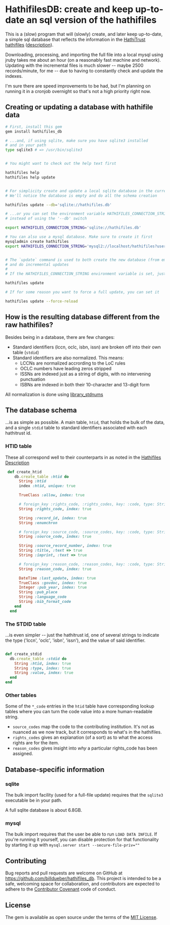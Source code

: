 # HathifilesDB: create and keep up-to-date an sql version of the hathifiles

This is a (slow) program that will (slowly) create, and later keep up-to-date,
a simple sql database that reflects the information in the [HathiTrust
hathifiles](https://www.hathitrust.org/hathifiles) ([description](https://www.hathitrust.org/hathifiles_description)).

Downloading, processing, and importing the full file into a local mysql using jruby
takes me about an hour (on a reasonably fast machine and network). Updating with the 
incremental files is much slower -- maybe 2500 records/minute, for me -- due to 
having to constantly check and update the indexes.

I'm sure there are speed improvements to be had, but I'm planning on running it in a 
cronjob overnight so that's not a high priority right now.

## Creating or updating a database with hathifile data

```bash
# First, install this gem
gem install hathifiles_db

# ...and, if using sqlite, make sure you have sqlite3 installed
# and in your path
type sqlite3 # => /usr/bin/sqlite3


# You might want to check out the help text first

hathifiles help
hathifiles help update


# For simplicity create and update a local sqlite database in the current directory
# We'll notice the database is empty and do all the schema creation

hathifiles update --db='sqlite://hathifiles.db'

# ...or you can set the environment variable HATHIFILES_CONNECTION_STRING
# instead of using the '--db' switch

export HATHIFILES_CONNECTION_STRING='sqlite://hathifiles.db'

# You can also use a mysql database. Make sure to create it first
mysqladmin create hathifiles
export HATHIFILES_CONNECTION_STRING='mysql2://localhost/hathifiles?user=myname&password=mypass'


# The `update` command is used to both create the new database (from empty)
# and do incremental updates
#
# If the HATHIFILES_CONNECTION_STRING environment variable is set, just do

hathifiles update

# If for some reason you want to force a full update, you can set it

hathifiles update --force-reload


```

## How is the resulting database different from the raw hathifiles?

Besides being in a database, there are few changes:
  * Standard identifiers (lccn, oclc, isbn, issn) are broken off into
    their own table (`stdid`)
  * Standard identifiers are also normalized. This means:
    * LCCNs are normalized accrording to the LoC rules
    * OCLC numbers have leading zeros stripped
    * ISSNs are indexed just as a string of digits, with no intervening punctuation
    * ISBNs are indexed in both their 10-character and 13-digit form
 
 All normalization is done using [library_stdnums](https://github.com/billdueber/library_stdnums)


## The database schema

...is as simple as possible. A main table, `htid`, that holds the bulk of the 
data, and a single `stdid` table to standard identifiers associated with 
each hathitrust id.

### HTID table

These all correspond well to their counterparts in as noted in the 
[Hathifiles Description](https://www.hathitrust.org/hathifiles_description)

```ruby
 def create_htid
    db.create_table :htid do
      String :htid
      index :htid, unique: true

      TrueClass :allow, index: true

      # foreign_key :rights_code, :rights_codes, key: :code, type: String, index: true
      String :rights_code, index: true

      String :record_id, index: true
      String :enumchron

      # foreign_key :source_code, :source_codes, key: :code, type: String, index: true
      String :source_code, index: true

      String :source_record_number, index: true
      String :title, :text => true
      String :imprint, :text => true

      # foreign_key :reason_code, :reason_codes, key: :code, type: String, index: true
      String :reason_code, index: true

      DateTime :last_update, index: true
      TrueClass :govdoc, index: true
      Integer :pub_year, index: true
      String :pub_place
      String :language_code
      String :bib_format_code
    end
  end
  ```
  
  ### The STDID table
  
  ...is even simpler -- just the hathitrust id, one of several strings to
  indicate the type ('lccn', 'oclc', 'isbn', 'issn'), and the 
  value of said identifier.
  
  ```ruby 
  
  def create_stdid
    db.create_table :stdid do
      String :htid, index: true
      String :type, index: true
      String :value, index: true
    end
  end
  
  ```

### Other tables

Some of the `*_code` entries in the `htid` table have corresponding
lookup tables where you can turn the code value into a more human-readable 
string.

* `source_codes` map the code to the contributing institution. It's not as 
nuanced as we now track, but it corresponds to what's in the hathifiles.
* `rights_codes` gives an explanation (of a sort) as to what the access rights are
for the item.
* `reason_codes` gives insight into *why* a particular rights_code has been assigned.

## Database-specific information

### sqlite

The bulk import facility (used for a full-file update) requires that the
`sqlite3` executable be in your path. 

A full sqlite database is about 6.8GB. 

### mysql

The bulk import requires that the user be able to run `LOAD DATA INFILE`. If you're 
running it yourself, you can disable protection for that functionality by
starting it up with `mysql.server start --secure-file-priv=""`


## Contributing

Bug reports and pull requests are welcome on GitHub at https://github.com/billdueber/hathifiles_db. This project is intended to be a safe, welcoming space for collaboration, and contributors are expected to adhere to the [Contributor Covenant](http://contributor-covenant.org) code of conduct.


## License

The gem is available as open source under the terms of the [MIT License](http://opensource.org/licenses/MIT).

